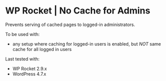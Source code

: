 # WP Rocket | No Cache for Admins

Prevents serving of cached pages to logged-in administrators.

To be used with:
* any setup where caching for logged-in users is enabled, but _NOT_ same cache for all logged in users

Last tested with:
* WP Rocket 2.9.x
* WordPress 4.7.x
